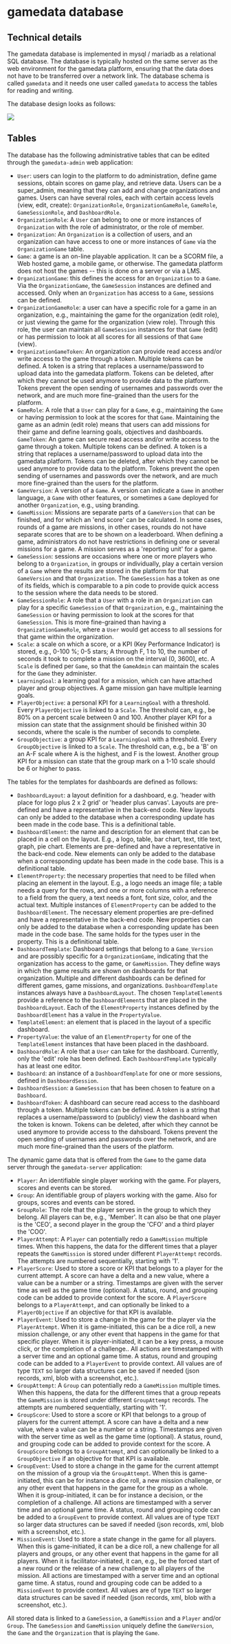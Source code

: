 # gamedata database

## Technical details

The gamedata database is implemented in mysql / mariadb as a relational SQL database. The database is typically hosted on the same server as the web environment for the gamedata platform, ensuring that the data does not have to be transferred over a network link. The database schema is called `gamedata` and it needs one user called `gamedata` to access the tables for reading and writing.

The database design looks as follows:

![](20241227_Gamedata.png)


## Tables

The database has the following administrative tables that can be edited through the `gamedata-admin` web application:

* `User`: users can login to the platform to do administration, define game sessions, obtain scores on game play, and retrieve data. Users can be a super_admin, meaning that they can add and change organizations and games. Users can have several roles, each with certain access levels (view, edit, create): `OrganizationRole`, `OrganizationGameRole`, `GameRole`, `GameSessionRole`, and `DashboardRole`. 
* `OrganizationRole`: A `User` can belong to one or more instances of `Organization` with the role of administrator, or the role of member.
* `Organization`: An `Organization` is a collection  of users, and an organization can have access to one or more instances of `Game` via the `OrganizationGame` table.
* `Game`: a game is an on-line playable application. It can be a SCORM file, a Web hosted game, a mobile game, or otherwise. The gamedata platform does not host the games -- this is done on a server or via a LMS.
* `OrganizationGame`: this defines the access for an `Organization` to a `Game`. Via the `OrganizationGame`, the `GameSession` instances are defined and accessed. Only when an `Organization` has access to a `Game`, sessions can be defined.
* `OrganizationGameRole`: a user can have a specific role for a game in an organization, e.g., maintaining the game for the organization (edit role), or just viewing the game for the organization (view role). Through this role, the user can maintain all `GameSession` instances for that `Game` (edit) or has permission to look at all scores for all sessions of that `Game` (view).
* `OrganizationGameToken`: An organization can provide read access and/or write access to the game through a token. Multiple tokens can be defined. A token is a string that replaces a username/password to upload data into the gamedata platform. Tokens can be deleted, after which they cannot be used anymore to provide data to the platform. Tokens prevent the open sending of usernames and passwords over the network, and are much more fine-grained than the users for the platform.
* `GameRole`: A role that a `User` can play for a `Game`, e.g., maintaining the `Game` or having permission to look at the scores for that `Game`. Maintaining the game as an admin (edit role) means that users can add missions for their game and define learning goals, objectives and dashboards.
`GameToken`: An game can secure read access and/or write access to the game through a token. Multiple tokens can be defined. A token is a string that replaces a username/password to upload data into the gamedata platform. Tokens can be deleted, after which they cannot be used anymore to provide data to the platform. Tokens prevent the open sending of usernames and passwords over the network, and are much more fine-grained than the users for the platform.
* `GameVersion`: A version of a `Game`. A version can indicate a `Game` in another language, a `Game` with other features, or sometimes a `Game` deployed for another `Organization`, e.g., using branding.
* `GameMission`: Missions are separate parts of a `GameVersion` that can be finished, and for which an 'end score' can be calculated. In some cases, rounds of a game are missions, in other cases, rounds do not have separate scores that are to be shown on a leaderboard. When defining a game, administrators do not have restrictions in defining one or several missions for a game. A mission serves as a 'reporting unit' for a game.
* `GameSession`: sessions are occasions where one or more players who belong to a `Organization`, in groups or individually, play a certain version of a `Game` where the results are stored in the platform for that `GameVersion` and that `Organization`. The `GameSession` has a token as one of its fields, which is comparable to a pin code to provide quick access to the session where the data needs to be stored. 
* `GameSessionRole`: A role that a `User` with a role in an `Organization` can play for a specific `GameSession` of that `Organization`, e.g., maintaining the `GameSession` or having permission to look at the scores for that `GameSession`. This is more fine-grained than having a `OrganizationGameRole`, where a `User` would get access to all sessions for that game within the organization.
* `Scale`: a scale on which a score, or a KPI (Key Performance Indicator) is stored, e.g., 0-100 %; 0-5 stars; A through F, 1 to 10, the number of seconds it took to complete a mission on the interval (0, 3600], etc. A `Scale` is defined per `Game`, so that the `GameAdmin` can maintain the scales for the `Game` they administer.
* `LearningGoal`: a learning goal for a mission, which can have attached player and group objectives. A game mission gan have multiple learning goals.
* `PlayerObjective`: a personal KPI for a `LearningGoal` with a threshold. Every `PlayerObjective` is linked to a `Scale`. The threshold can, e.g., be 80% on a percent scale between 0 and 100. Another player KPI for a mission can state that the assignment should be finished within 30 seconds, where the scale is the number of seconds to complete.
* `GroupObjective`: a group KPI for a `LearningGoal` with a threshold. Every `GroupObjective` is linked to a `Scale`. The threshold can, e.g., be a 'B' on an A-F scale where A is the highest, and F is the lowest. Another group KPI for a mission can state that the group mark on a 1-10 scale should be 6 or higher to pass.

The tables for the templates for dashboards are defined as follows:

* `DashboardLayout`: a layout definition for a dashboard, e.g. 'header with place for logo plus 2 x 2 grid' or 'header plus canvas'. Layouts are pre-defined and have a representative in the back-end code. New layouts can only be added to the database when a corresponding update has been made in the code base. This is a definitional table.
* `DashboardElement`: the name and description for an element that can be placed in a cell on the layout. E.g., a logo, table, bar chart, text, title text, graph, pie chart. Elements are pre-defined and have a representative in the back-end code. New elements can only be added to the database when a corresponding update has been made in the code base. This is a definitional table.
* `ElementProperty`: the necessary properties that need to be filled when placing an element in the layout. E.g., a logo needs an image file; a table needs a query for the rows, and one or more columns with a reference to a field from the query, a text needs a font, font size, color, and the actual text. Multiple instances of `ElementProperty` can be added to the `DashboardElement`. The necessary element properties are pre-defined and have a representative in the back-end code. New properties can only be added to the database when a corresponding update has been made in the code base. The same holds for the types user in the property. This is a definitional table.
* `DashboardTemplate`: Dashboard settings that belong to a `Game_Version` and are possibly specific for a `OrganizationGame`, indicating that the organization has access to the game, or `GameMission`. They define ways in which the game results are shown on dashboards for that organization. Multiple and different dashboards can be defined for different games, game missions, and organizations. `DashboardTemplate` instances always have a `DashboardLayout`. The chosen `TemplateElement`s provide a reference to the `DashboardElement`s that are placed in the `DashboardLayout`. Each of the `ElementProperty` instances defined by the `DashboardElement` has a value in the `PropertyValue`.
* `TemplateElement`: an element that is placed in the layout of a specific dashboard.
* `PropertyValue`: the value of an `ElementProperty` for one of the `TemplateElement` instances that have been placed in the dashboard.
* `DashboardRole`: A role that a `User` can take for the dashboard. Currently, only the 'edit' role has been defined. Each `DashboardTemplate` typically has at least one editor.
* `Dashboard`: an instance of a `DashboardTemplate` for one or more sessions, defined in `DashboardSession`.
* `DashboardSession`: a `GameSession` that has been chosen to feature on a `Dashboard`.
* `DashboardToken`: A dashboard can secure read access to the dashboard through a token. Multiple tokens can be defined. A token is a string that replaces a username/password to (publicly) view the dashboard when the token is known. Tokens can be deleted, after which they cannot be used anymore to provide access to the dahsboard. Tokens prevent the open sending of usernames and passwords over the network, and are much more fine-grained than the users of the platform.

The dynamic game data that is offered from the `Game` to the game data server through the `gamedata-server` application:

* `Player`: An identifiable single player working with the game. For players, scores and events can be stored.
* `Group`: An identifiable group of players working with the game. Also for groups, scores and events can be stored.
* `GroupRole`: The role that the player serves in the group to which they belong. All players can be, e.g., 'Member'. It can also be that one player is the 'CEO', a second player in the group the 'CFO' and a third player the 'COO'. 
* `PlayerAttempt`: A `Player` can potentially redo a `GameMission` multiple times. When this happens, the data for the different times that a player repeats the `GameMission` is stored under different `PlayerAttempt` records. The attempts are numbered sequentially, starting with '1'.
* `PlayerScore`: Used to store a score or KPI that belongs to a player for the current attempt. A score can have a delta and a new value, where a value can be a number or a string. Timestamps are given with the server time as well as the game time (optional). A status, round, and grouping code can be added to provide context for the score. A `PlayerScore` belongs to a `PlayerAttempt`, and can optionally be linked to a `PlayerObjective` if an objective for that KPI is available.
* `PlayerEvent`: Used to store a change in the game for the player via the `PlayerAttempt`. When it is game-initiated, this can be a dice roll, a new mission challenge, or any other event that happens in the game for that specific player. When it is player-initiated, it can be a key press, a mouse click, or the completion of a challenge.. All actions are timestamped with a server time and an optional game time. A status, round and grouping code can be added to a `PlayerEvent` to provide context. All values are of type `TEXT` so larger data structures can be saved if needed (json records, xml, blob with a screenshot, etc.). 
* `GroupAttempt`: A `Group` can potentially redo a `GameMission` multiple times. When this happens, the data for the different times that a group repeats the `GameMission` is stored under different `GroupAttempt` records. The attempts are numbered sequentially, starting with '1'.
* `GroupScore`: Used to store a score or KPI that belongs to a group of players for the current attempt. A score can have a delta and a new value, where a value can be a number or a string. Timestamps are given with the server time as well as the game time (optional). A status, round, and grouping code can be added to provide context for the score. A `GroupScore` belongs to a `GroupAttempt`, and can optionally be linked to a `GroupObjective` if an objective for that KPI is available.
* `GroupEvent`: Used to store a change in the game for the current attempt on the mission of a group via the `GroupAttempt`. When this is game-initiated, this can be for instance a dice roll, a new mission challenge, or any other event that happens in the game for the group as a whole. When it is group-initiated, it can be for instance a decision, or the completion of a challenge. All actions are timestamped with a server time and an optional game time. A status, round and grouping code can be added to a `GroupEvent` to provide context. All values are of type `TEXT` so larger data structures can be saved if needed (json records, xml, blob with a screenshot, etc.). 
* `MissionEvent`: Used to store a state change in the game for all players. When this is game-initiated, it can be a dice roll, a new challenge for all players and groups, or any other event that happens in the game for all players. When it is facilitator-initiated, it can, e.g., be the forced start of a new round or the release of a new challenge to all players of the mission. All actions are timestamped with a server time and an optional game time. A status, round and grouping code can be added to a `MissionEvent` to provide context. All values are of type `TEXT` so larger data structures can be saved if needed (json records, xml, blob with a screenshot, etc.). 


All stored data is linked to a `GameSession`, a `GameMission` and a `Player` and/or `Group`. The `GameSession` and `GameMission` uniquely define the `GameVersion`, the `Game` and the `Organization` that is playing the `Game`. 

